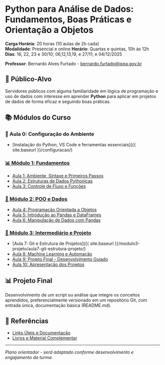 # Python para Análise de Dados: Fundamentos, Boas Práticas e Orientação a Objetos

**Carga Horária**: 20 horas (10 aulas de 2h cada)  
**Modalidade**: Presencial e online 
**Horário**: Quartas e quintas, 10h às 12h  
**Dias**: 16, 22, 23 e 30/10; 06,12,13,19, e 27/11; e 04/12/2025

**Professor**: Bernardo Alves Furtado - bernardo.furtado@ipea.gov.br

## 🎯 Público-Alvo
Servidores públicos com alguma familiaridade em lógica de programação e uso de dados com interesse em aprender **Python** para aplicar em projetos de dados de forma eficaz e seguindo boas práticas.

## 📚 Módulos do Curso

### 🔧 Aula 0: Configuração do Ambiente

- [Instalação do Python, VS Code e ferramentas essenciais]({{ site.baseurl }}/configuracao/)

### [📊 Módulo 1: Fundamentos](modulo1-fundamentos/README.md)
- [Aula 1: Ambiente, Sintaxe e Primeiros Passos](modulo1-fundamentos/aula1-ambiente-sintaxe/README.md)
- [Aula 2: Estruturas de Dados Pythonicas](modulo1-fundamentos/aula2-estruturas-dados/README.md)
- [Aula 3: Controle de Fluxo e Funções](modulo1-fundamentos/aula3-controle-fluxo/README.md)

### [🐍 Módulo 2: POO e Dados](modulo2-objetos/README.md)
- [Aula 4: Programação Orientada a Objetos](modulo2-objetos/aula4-programacao-orientada-objetos/README.md)
- [Aula 5: Introdução ao Pandas e DataFrames](modulo2-objetos/aula5-pandas-dataframes/README.md)
- [Aula 6: Manipulação de Dados com Pandas](modulo2-objetos/aula6-manipulacao-dados/README.md)

### [🚀 Módulo 3: Intermediário e Projeto](modulo3-projeto/README.md)
- [Aula 7: Git e Estrutura de Projetos]({{ site.baseurl }}/modulo3-projeto/aula7-git-estrutura-projeto/)
- [Aula 8: Machine Learning e Automação](modulo3-projeto/aula8-ml-automacao/README.md)
- [Aula 9: Projeto Final - Desenvolvimento Guiado](modulo3-projeto/aula9-projeto-final-guiado/README.md)
- [Aula 10: Apresentação dos Projetos](modulo3-projeto/aula10-apresentacao-projetos/README.md)

## 📊 Projeto Final
Desenvolvimento de um script ou análise que integre os conceitos aprendidos, preferencialmente versionado em um repositório Git, com entrada única, documentação básica (README.md).

## 📖 Referências
- [Links Úteis e Documentação](referencias/links-uteis.md)
- [Livros e Material Complementar](referencias/livros-material.md)

---

*Plano orientador - será adaptado conforme desenvolvimento e engajamento da turma*